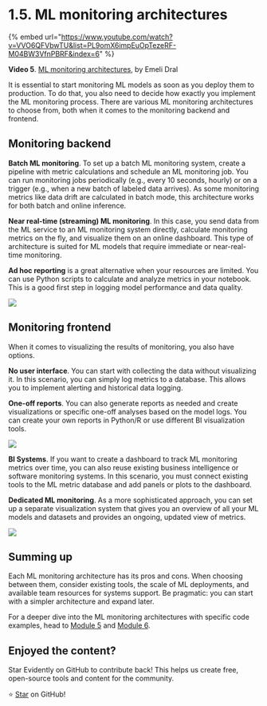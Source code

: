 # 1.5. ML monitoring architectures

{% embed url="https://www.youtube.com/watch?v=VVO6QFVbwTU&list=PL9omX6impEuOpTezeRF-M04BW3VfnPBRF&index=6" %}

**Video 5**. [ML monitoring architectures](https://www.youtube.com/watch?v=VVO6QFVbwTU&list=PL9omX6impEuOpTezeRF-M04BW3VfnPBRF&index=6), by Emeli Dral

It is essential to start monitoring ML models as soon as you deploy them to production. To do that, you also need to decide how exactly you implement the ML monitoring process. There are various ML monitoring architectures to choose from, both when it comes to the monitoring backend and frontend. 

## Monitoring backend

**Batch ML monitoring**. To set up a batch ML monitoring system, create a pipeline with metric calculations and schedule an ML monitoring job. You can run monitoring jobs periodically (e.g., every 10 seconds, hourly) or on a trigger (e.g., when a new batch of labeled data arrives). As some monitoring metrics like data drift are calculated in batch mode, this architecture works for both batch and online inference.

**Near real-time (streaming) ML monitoring**. In this case, you send data from the ML service to an ML monitoring system directly, calculate monitoring metrics on the fly, and visualize them on an online dashboard. This type of architecture is suited for ML models that require immediate or near-real-time monitoring.

**Ad hoc reporting** is a great alternative when your resources are limited. You can use Python scripts to calculate and analyze metrics in your notebook. This is a good first step in logging model performance and data quality.

![](<../../../images/2023109\_course\_module1\_fin\_images.061-min.png>)

## Monitoring frontend

When it comes to visualizing the results of monitoring, you also have options. 

**No user interface**. You can start with collecting the data without visualizing it. In this scenario, you can simply log metrics to a database. This allows you to implement alerting and historical data logging.

**One-off reports**. You can also generate reports as needed and create visualizations or specific one-off analyses based on the model logs. You can create your own reports in Python/R or use different BI visualization tools.

![](<../../../images/2023109\_course\_module1\_fin\_images.065-min.png>)

**BI Systems**. If you want to create a dashboard to track ML monitoring metrics over time, you can also reuse existing business intelligence or software monitoring systems. In this scenario, you must connect existing tools to the ML metric database and add panels or plots to the dashboard.

**Dedicated ML monitoring**. As a more sophisticated approach, you can set up a separate visualization system that gives you an overview of all your ML models and datasets and provides an ongoing, updated view of metrics.

![](<../../../images/2023109\_course\_module1\_fin\_images.066-min.png>)

## Summing up

Each ML monitoring architecture has its pros and cons. When choosing between them, consider existing tools, the scale of ML deployments, and available team resources for systems support. Be pragmatic: you can start with a simpler architecture and expand later. 

For a deeper dive into the ML monitoring architectures with specific code examples, head to [Module 5](../module-5-ml-pipelines-validation-and-testing.md) and [Module 6](../module-6-deploying-an-ml-monitoring-dashboard.md). 

## Enjoyed the content?

Star Evidently on GitHub to contribute back! This helps us create free, open-source tools and content for the community.

⭐️ [Star](https://github.com/evidentlyai/evidently) on GitHub!
